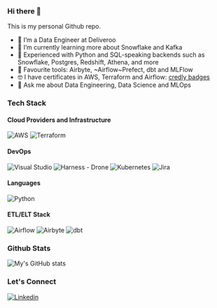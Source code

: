 ### Hi there 👋

This is my personal Github repo.

- 🔭 I’m a Data Engineer at Deliveroo
- 🌱 I’m currently learning more about Snowflake and Kafka
- 🐍 Experienced with Python and SQL-speaking backends such as Snowflake, Postgres, Redshift, Athena, and more
- 🧰 Favourite tools: Airbyte, ~Airflow~Prefect, dbt and MLFlow
- 🤓 I have certificates in AWS, Terraform and Airflow: [credly badges](https://www.credly.com/users/niall-o-riordan.f9fbfd6b/badges)
- 💬 Ask me about Data Engineering, Data Science and MLOps

### Tech Stack

#### Cloud Providers and Infrastructure
![AWS](https://img.shields.io/badge/Amazon_AWS-FF9900?style=for-the-badge&logo=amazonaws&logoColor=white)
![Terraform](https://img.shields.io/badge/Terraform-7B42BC?style=for-the-badge&logo=terraform&logoColor=white)

#### DevOps
![Visual Studio](https://img.shields.io/badge/Visual_Studio_Code-0078D4?style=for-the-badge&logo=visual%20studio%20code&logoColor=white)
![Harness - Drone](https://img.shields.io/badge/Drone_CI-212121?style=for-the-badge&logo=drone&logoColor=white)
![Kubernetes](https://img.shields.io/badge/kubernetes-326ce5.svg?&style=for-the-badge&logo=kubernetes&logoColor=white)
![Jira](https://img.shields.io/badge/Jira-0052CC?style=for-the-badge&logo=Jira&logoColor=white)

#### Languages
![Python](https://img.shields.io/badge/Python-FFD43B?style=for-the-badge&logo=python&logoColor=blue)

#### ETL/ELT Stack
![Airflow](https://img.shields.io/badge/Airflow-017CEE?style=for-the-badge&logo=Apache%20Airflow&logoColor=green)
![Airbyte](https://img.shields.io/badge/Airbyte-615EFF?style=for-the-badge&logo=Airbyte&logoColor=white)
![dbt](https://img.shields.io/badge/dbt-FF694B?style=for-the-badge&logo=dbt&logoColor=white)


### Github Stats
![My's GitHub stats](https://github-readme-stats.vercel.app/api?username=nialloriordan)

### Let's Connect
[![Linkedin](https://img.shields.io/badge/LinkedIn-0077B5?style=for-the-badge&logo=linkedin&logoColor=white)](https://www.linkedin.com/in/niall-oriordan/)
